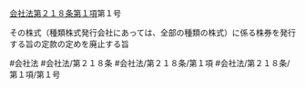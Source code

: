 [会社法第２１８条第１項](会社法＿＿＿＿第２１８条第１項)第１号

その株式（種類株式発行会社にあっては、全部の種類の株式）に係る株券を発行する旨の定款の定めを廃止する旨


#会社法
#会社法/第２１８条
#会社法/第２１８条/第１項
#会社法/第２１８条/第１項/第１号
